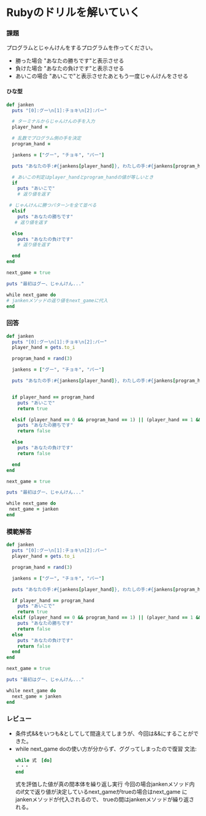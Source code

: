 # Rubyのドリルを解いていく
### 課題
プログラムとじゃんけんをするプログラムを作ってください。
- 勝った場合 "あなたの勝ちです"と表示させる
- 負けた場合 "あなたの負けです"と表示させる
- あいこの場合 "あいこで"と表示させたあともう一度じゃんけんをさせる

#### ひな型

```ruby
def janken
  puts "[0]:グー\n[1]:チョキ\n[2]:パー"

  # ターミナルからじゃんけんの手を入力
  player_hand = 

  # 乱数でプログラム側の手を決定
  program_hand = 

  jankens = ["グー", "チョキ", "パー"]

  puts "あなたの手:#{jankens[player_hand]}, わたしの手:#{jankens[program_hand]}"

  # あいこの判定はplayer_handとprogram_handの値が等しいとき
  if 
    puts "あいこで"
    # 返り値を返す

 # じゃんけんに勝つパターンを全て並べる
  elsif
    puts "あなたの勝ちです"
   # 返り値を返す

  else
    puts "あなたの負けです"
    # 返り値を返す

  end
end

next_game = true

puts "最初はグー、じゃんけん..."

while next_game do
# jankenメソッドの返り値をnext_gameに代入
end
```

### 回答

```ruby
def janken
  puts "[0]:グー\n[1]:チョキ\n[2]:パー"
  player_hand = gets.to_i

  program_hand = rand(3)

  jankens = ["グー", "チョキ", "パー"]

  puts "あなたの手:#{jankens[player_hand]}, わたしの手:#{jankens[program_hand]}"


  if player_hand == program_hand
    puts "あいこで"
    return true

  elsif (player_hand == 0 && program_hand == 1) || (player_hand == 1 && program_hand == 2) || (player_hand == 2 && program_hand == 0) 
    puts "あなたの勝ちです"
    return false

  else
    puts "あなたの負けです"
    return false

  end
end

next_game = true

puts "最初はグー、じゃんけん..."

while next_game do
 next_game = janken
end
```

### 模範解答

```ruby
def janken
  puts "[0]:グー\n[1]:チョキ\n[2]:パー"
  player_hand = gets.to_i

  program_hand = rand(3)

  jankens = ["グー", "チョキ", "パー"]

  puts "あなたの手:#{jankens[player_hand]}, わたしの手:#{jankens[program_hand]}"

  if player_hand == program_hand
    puts "あいこで"
    return true
  elsif (player_hand == 0 && program_hand == 1) || (player_hand == 1 && program_hand == 2) || (player_hand == 2 && program_hand == 0)
    puts "あなたの勝ちです"
    return false
  else
    puts "あなたの負けです"
    return false
  end
end

next_game = true

puts "最初はグー、じゃんけん..."

while next_game do
  next_game = janken
end
```

### レビュー
- 条件式&&をいつも&としてして間違えてしまうが、今回は&&にすることができた。
- while next_game doの使い方が分からず、ググってしまったので復習
  文法:
  ```ruby
  while 式　[do]
  ・・・
  end
  ```
  式を評価した値が真の間本体を繰り返し実行
  今回の場合jankenメソッド内のif文で返り値が決定しているnext_gameがtrueの場合はnext_game にjankenメソッドが代入されるので、
  trueの間はjankenメソッドが繰り返される。


